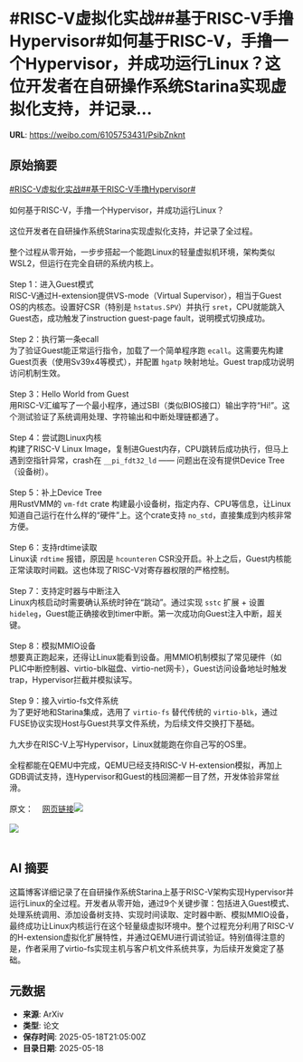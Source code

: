 # #RISC-V虚拟化实战##基于RISC-V手撸Hypervisor#如何基于RISC-V，手撸一个Hypervisor，并成功运行Linux？这位开发者在自研操作系统Starina实现虚拟化支持，并记录...

**URL**: https://weibo.com/6105753431/PsibZnknt

## 原始摘要

<a href="https://m.weibo.cn/search?containerid=231522type%3D1%26t%3D10%26q%3D%23RISC-V%E8%99%9A%E6%8B%9F%E5%8C%96%E5%AE%9E%E6%88%98%23&amp;extparam=%23RISC-V%E8%99%9A%E6%8B%9F%E5%8C%96%E5%AE%9E%E6%88%98%23" data-hide=""><span class="surl-text">#RISC-V虚拟化实战#</span></a><a href="https://m.weibo.cn/search?containerid=231522type%3D1%26t%3D10%26q%3D%23%E5%9F%BA%E4%BA%8ERISC-V%E6%89%8B%E6%92%B8Hypervisor%23&amp;extparam=%23%E5%9F%BA%E4%BA%8ERISC-V%E6%89%8B%E6%92%B8Hypervisor%23" data-hide=""><span class="surl-text">#基于RISC-V手撸Hypervisor#</span></a><br><br>如何基于RISC-V，手撸一个Hypervisor，并成功运行Linux？<br><br>这位开发者在自研操作系统Starina实现虚拟化支持，并记录了全过程。<br><br>整个过程从零开始，一步步搭起一个能跑Linux的轻量虚拟机环境，架构类似WSL2，但运行在完全自研的系统内核上。<br><br>Step 1：进入Guest模式  <br>RISC-V通过H-extension提供VS-mode（Virtual Supervisor），相当于Guest OS的内核态。设置好CSR（特别是 `hstatus.SPV`）并执行 `sret`，CPU就能跳入Guest态，成功触发了instruction guest-page fault，说明模式切换成功。<br><br>Step 2：执行第一条ecall  <br>为了验证Guest能正常运行指令，加载了一个简单程序跑 `ecall`。这需要先构建Guest页表（使用Sv39x4等模式），并配置 `hgatp` 映射地址。Guest trap成功说明访问机制生效。<br><br>Step 3：Hello World from Guest  <br>用RISC-V汇编写了一个最小程序，通过SBI（类似BIOS接口）输出字符“Hi!”。这个测试验证了系统调用处理、字符输出和中断处理链都通了。<br><br>Step 4：尝试跑Linux内核  <br>构建了RISC-V Linux Image，复制进Guest内存，CPU跳转后成功执行，但马上遇到空指针异常，crash在 `__pi_fdt32_ld` —— 问题出在没有提供Device Tree（设备树）。<br><br>Step 5：补上Device Tree  <br>用RustVMM的 `vm-fdt` crate 构建最小设备树，指定内存、CPU等信息，让Linux知道自己运行在什么样的“硬件”上。这个crate支持 `no_std`，直接集成到内核非常方便。<br><br>Step 6：支持rdtime读取  <br>Linux读 `rdtime` 报错，原因是 `hcounteren` CSR没开启。补上之后，Guest内核能正常读取时间戳。这也体现了RISC-V对寄存器权限的严格控制。<br><br>Step 7：支持定时器与中断注入  <br>Linux内核启动时需要确认系统时钟在“跳动”。通过实现 `sstc` 扩展 + 设置 `hideleg`，Guest能正确接收到timer中断。第一次成功向Guest注入中断，超关键。<br><br>Step 8：模拟MMIO设备  <br>想要真正跑起来，还得让Linux能看到设备。用MMIO机制模拟了常见硬件（如PLIC中断控制器、virtio-blk磁盘、virtio-net网卡），Guest访问设备地址时触发trap，Hypervisor拦截并模拟读写。<br><br>Step 9：接入virtio-fs文件系统  <br>为了更好地和Starina集成，选用了 `virtio-fs` 替代传统的 `virtio-blk`，通过FUSE协议实现Host与Guest共享文件系统，为后续文件交换打下基础。<br><br>九大步在RISC-V上写Hypervisor，Linux就能跑在你自己写的OS里。<br><br>全程都能在QEMU中完成，QEMU已经支持RISC-V H-extension模拟，再加上GDB调试支持，连Hypervisor和Guest的栈回溯都一目了然，开发体验非常丝滑。<br><br>原文：<a href="https://weibo.cn/sinaurl?u=https%3A%2F%2Fseiya.me%2Fblog%2Friscv-hypervisor" data-hide=""><span class="url-icon"><img style="width: 1rem;height: 1rem" src="https://h5.sinaimg.cn/upload/2015/09/25/3/timeline_card_small_web_default.png" referrerpolicy="no-referrer"></span><span class="surl-text">网页链接</span></a><img style="" src="https://tvax2.sinaimg.cn/large/006Fd7o3ly1i1iwaswm9hj30nc0oa12s.jpg" referrerpolicy="no-referrer"><br><br><img style="" src="https://tvax4.sinaimg.cn/large/006Fd7o3ly1i1iwazbo3jj30mj0nkn5y.jpg" referrerpolicy="no-referrer"><br><br>

## AI 摘要

这篇博客详细记录了在自研操作系统Starina上基于RISC-V架构实现Hypervisor并运行Linux的全过程。开发者从零开始，通过9个关键步骤：包括进入Guest模式、处理系统调用、添加设备树支持、实现时间读取、定时器中断、模拟MMIO设备，最终成功让Linux内核运行在这个轻量级虚拟环境中。整个过程充分利用了RISC-V的H-extension虚拟化扩展特性，并通过QEMU进行调试验证。特别值得注意的是，作者采用了virtio-fs实现主机与客户机文件系统共享，为后续开发奠定了基础。

## 元数据

- **来源**: ArXiv
- **类型**: 论文
- **保存时间**: 2025-05-18T21:05:00Z
- **目录日期**: 2025-05-18
